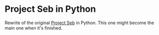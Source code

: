 # Project Seb in Python

Rewrite of the original [Project Seb](https://github.com/KoalaV2/project-seb) in Python. This one might become the main one when it's finished.
